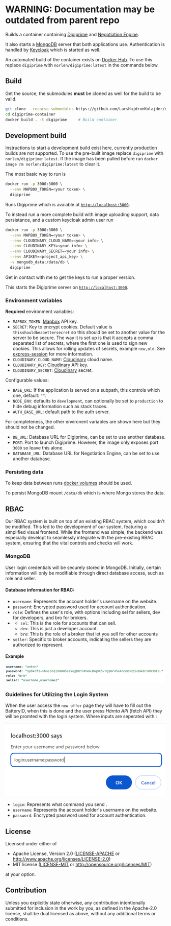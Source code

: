 # WARNING: Documentation may be outdated from parent repo

Builds a container containing [Digiprime](https://github.com/norlen/Digiprime)
and [Negotiation Engine](https://github.com/norlen/NegotiationEngine).

It also starts a [MongoDB](https://www.mongodb.com/) server that both
applications use. Authentication is handled by
[Keycloak](https://www.keycloak.org/) which is started as well.

An automated build of the container exists on
[Docker Hub](https://hub.docker.com/r/norlen/digiprime). To use this replace
`digiprime` with `norlen/digiprime:latest` in the commands below.


## Build

Get the source, the submodules **must** be cloned as well for the build to be
valid.

```bash
git clone --recurse-submodules https://github.com/LarsHajdronKolajder/digiprime-container
cd digiprime-container
docker build . -t digiprime     # Build container
```

## Development build

Instructions to start a development build exist here, currently production
builds are not supported. To use the pre-built image replace `digiprime` with
`norlen/digiprime:latest`. If the image has been pulled before run
`docker image rm norlen/digiprime:latest` to clear it.

The most basic way to run is

```bash
docker run -p 3000:3000 \
  --env MAPBOX_TOKEN=<your token> \
  digiprime
```

Runs Digiprime which is avaiable at [`http://localhost:3000`](http://localhost:3000).

To instead run a more complete build with image uploading support, data
persistance, and a custom keycloak admin user run

```bash
docker run -p 3000:3000 \
  --env MAPBOX_TOKEN=<your token> \
  --env CLOUDINARY_CLOUD_NAME=<your info> \
  --env CLOUDINARY_KEY=<your info> \
  --env CLOUDINARY_SECRET=<your info> \
  --env APIKEY=<project_api_key> \
  -v mongodb_data:/data/db \
  digiprime
```
Get in contact with me to get the keys to run a proper version.

This starts the Digiprime server on [`http://localhost:3000`](http://localhost:3000).

### Environment variables

**Required** environment variables:

- `MAPBOX_TOKEN`: [Mapbox](https://www.mapbox.com/) API key.
- `SECRET`: Key to encrypt cookies. Default value is `thisshouldbeabettersecret` so this should be set to another value for the server to be secure. The way it is set up is that it accepts a comma separated list of secrets, where the first one is used to sign new cookies. This allows for rolling updates of secrets, example `new,old`. See [express-session](https://www.npmjs.com/package/express-session) for more information.
- `CLOUDINARY_CLOUD_NAME`: [Cloudinary](https://cloudinary.com/) cloud name.
- `CLOUDINARY_KEY`: [Cloudinary](https://cloudinary.com/) API key.
- `CLOUDINARY_SECRET`: [Cloudinary](https://cloudinary.com/) secret.

Configurable values:

- `BASE_URL`: If the application is served on a subpath, this controls which one, default: `""`.
- `NODE_ENV`: defaults to `development`, can optionally be set to `production` to hide debug information such as stack traces.
- `AUTH_BASE_URL`: default path to the auth server.

For completeness, the other environent variables are shown here but they should
not be changed.

- `DB_URL`: Database URL for Digiprime, can be set to use another database.
- `PORT`: Port to launch Digiprime. However, the image only exposes port `3000` so leave this alone.
- `DATABASE_URL`: Database URL for Negotiation Engine, can be set to use another database.

### Persisting data

To keep data between runs [docker volumes](https://docs.docker.com/storage/volumes/) should be used.

To persist MongoDB mount `/data/db` which is where Mongo stores the data.

## RBAC

Our RBAC system is built on top of an existing RBAC system, which couldn't be modified. This led to the development of our system, featuring a simplified visual frontend. While the frontend was simple, the backend was especially developt to seamlessly integrate with the pre-existing RBAC system, ensuring that the vital controls and checks will work.



### MongoDB

User login credentials will be securely stored in MongoDB. Initially, certain information will only be modifiable through direct database access, such as role and seller.

#### Database information for RBAC:

- `username`: Represents the account holder's username on the website.
- `password`: Encrypted password used for account authentication.
- `role`: Defines the user's role, with options including sel for sellers, dev for developers, and bro for brokers.
- - `sel`: This is the role for accounts that can sell.
  - `dev`: This is just a developer account.
  - `bro`: This is the role of a broker that let you sell for other accounts
- `seller`: Specific to broker accounts, indicating the sellers they are authorized to represent.

#### Example
![Example](https://github.com/LarsHajdronKolajder/D0020E/blob/dev/README_image/exampledb.png)

### Guidelines for Utilizing the Login System

When the user access the `new offer` page they will have to fill out the BatteryID, when this is done and the user press _Hämta API_ (fetch API) they will be promted with the login system. Where inputs are seperated with `:`

![login](https://github.com/LarsHajdronKolajder/D0020E/blob/dev/README_image/loginprompt.png)
- `login`: Represents what command you send .
- `username`: Represents the account holder's username on the website.
- `password`: Encrypted password used for account authentication.



## License

Licensed under either of

 * Apache License, Version 2.0
   ([LICENSE-APACHE](LICENSE-APACHE) or http://www.apache.org/licenses/LICENSE-2.0)
 * MIT license
   ([LICENSE-MIT](LICENSE-MIT) or http://opensource.org/licenses/MIT)

at your option.

## Contribution

Unless you explicitly state otherwise, any contribution intentionally submitted
for inclusion in the work by you, as defined in the Apache-2.0 license, shall be
dual licensed as above, without any additional terms or conditions.
